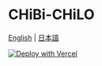 # CHiBi-CHiLO

[English](README-en.md) | [日本語](README-ja.md)

[![Deploy with Vercel](https://vercel.com/button)](https://vercel.com/new/git/external?repository-url=https%3A%2F%2Fgithub.com%2Fnpocccties%2FChibiCHiLO&env=SESSION_SECRET,DATABASE_URL)
